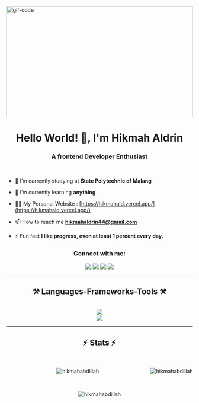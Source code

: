 <img width="100%" height="300px" src="https://i.pinimg.com/originals/93/f0/4b/93f04b4b1103cc4e6410bb4f831acb6c.gif" alt="gif-code" />
<h1 align="center">Hello World! 👋, I'm Hikmah Aldrin</h1>
<h3 align="center">A frontend Developer Enthusiast</h3>
&nbsp;&nbsp;&nbsp;

  - 🔭 I’m currently studying at **State Polytechnic of Malang**

- 🌱 I’m currently learning **anything**

- 👨‍💻 My Personal Website : [https://hikmahald.vercel.app/](https://hikmahald.vercel.app/)

- 📫 How to reach me **hikmahaldrin44@gmail.com**

- ⚡ Fun fact **I like progress, even at least 1 percent every day.**

<div align="center"> 
<h3 align="center">Connect with me:</h3>
  <a href="mailto:hikmahaldrin44@gmail.com">
    <img src="https://img.shields.io/badge/Gmail-333333?style=for-the-badge&logo=gmail&logoColor=red" />
  </a>
  <a href="https://www.linkedin.com/in/hikmah-aldrin-abdillah/" target="_blank">
    <img src="https://img.shields.io/badge/LinkedIn-0077B5?style=for-the-badge&logo=linkedin&logoColor=white" target="_blank" />
  </a>
  <a href="https://www.instagram.com/hikmahabdillah/" target="_blank">
    <img src="https://img.shields.io/badge/Instagram-4B0082?style=for-the-badge&logo=linkedin&logoColor=white" target="_blank" />
  </a>
  <a href="https://hikmahald.vercel.app/" target="_blank">
     <img src="https://img.shields.io/badge/Portfolio-FF5722?style=for-the-badge&logo=todoist&logoColor=white" target="_blank" /> <!-- sqlite, safari, google-chrome are other good icon options -->
  </a>
</div>

<hr/>
 
<h2 align="center">⚒️ Languages-Frameworks-Tools ⚒️</h2>
<br/>
<div align="center">
    <img src="https://skillicons.dev/icons?i=bootstrap,html,css,javascript,java,mysql,php,sass" /><br>
    <img src="https://skillicons.dev/icons?i=vscode,github,figma,git" /><br>
</div>


<hr/>
<h2 align="center">⚡ Stats ⚡</h2>
<br>

<div align="middle">
<p><img align="right" src="https://github-readme-stats.vercel.app/api?username=hikmahabdillah&show_icons=true&locale=en&theme=transparent" alt="hikmahabdillah" /></p>
<p><img aling="left" src="https://github-readme-streak-stats.herokuapp.com/?user=hikmahabdillah&theme=transparent" alt="hikmahabdillah" /></p><br>
<p><img align="center" src="https://github-readme-stats.vercel.app/api/top-langs?username=hikmahabdillah&show_icons=true&locale=en&layout=compact&theme=transparent" alt="hikmahabdillah"/></p>
</div>
